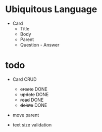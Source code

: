 # Ubiquitous Language
* Card
	* Title
	* Body
	* Parent
	* Question - Answer

# todo
* Card CRUD
	* ~~create~~ DONE
	* ~~update~~ DONE
	* ~~read~~ DONE
	* ~~delete~~ DONE

* move parent
* text size validation
